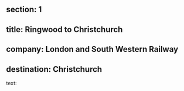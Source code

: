 ﻿section: 1
----
title: Ringwood to Christchurch
----
company: London and South Western Railway
----
destination: Christchurch
----
text: &#32;